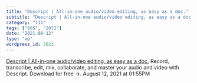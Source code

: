 ```yaml
---
title: "Descript | All-in-one audio/video editing, as easy as a doc."
subtitle: "Descript | All-in-one audio/video editing, as easy as a doc."
category: "111"
tags: ["665", "2072"]
date: "2021-08-12"
type: "wp"
wordpress_id: 3023
---
```

[ Descript | All-in-one audio/video editing, as easy as a doc.](https://www.descript.com/)
 Record, transcribe, edit, mix, collaborate, and master your audio and video with Descript. Download for free →.
August 12, 2021 at 01:55PM